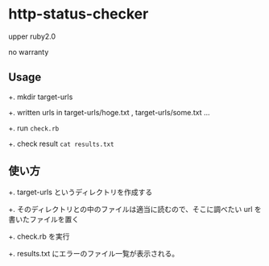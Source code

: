http-status-checker
======================

upper ruby2.0

no warranty

Usage
-------

+. mkdir target-urls 

+. written urls in target-urls/hoge.txt , target-urls/some.txt ... 

+. run `check.rb` 

+. check result `cat results.txt` 

使い方
-----------

+. target-urls というディレクトリを作成する

+. そのディレクトリとの中のファイルは適当に読むので、そこに調べたい url を書いたファイルを置く

+. check.rb を実行

+. results.txt にエラーのファイル一覧が表示される。
